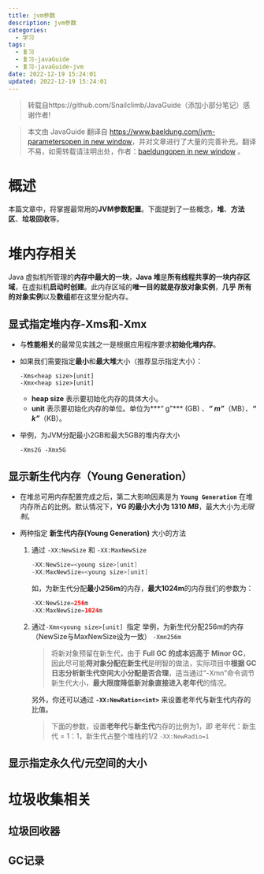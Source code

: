 ```yaml
---
title: jvm参数
description: jvm参数
categories:
  - 学习
tags:
  - 复习
  - 复习-javaGuide
  - 复习-javaGuide-jvm
date: 2022-12-19 15:24:01
updated: 2022-12-19 15:24:01
---
```


> 转载自https://github.com/Snailclimb/JavaGuide（添加小部分笔记）感谢作者!

> 本文由 JavaGuide 翻译自 [https://www.baeldung.com/jvm-parametersopen in new window](https://www.baeldung.com/jvm-parameters)，并对文章进行了大量的完善补充。翻译不易，如需转载请注明出处，作者：[baeldungopen in new window](https://www.baeldung.com/author/baeldung/) 。

# 概述

本篇文章中，将掌握最常用的**JVM参数配置**。下面提到了一些概念，**堆**、**方法区**、**垃圾回收**等。

# 堆内存相关

Java 虚拟机所管理的**内存中最大的一块**，**Java 堆**是**所有线程共享的一块内存区域**，在虚拟机**启动时创建**。此内存区域的**唯一目的就是存放对象实例**，**几乎** **所有的对象实例**以及**数组**都在这里分配内存。

## 显式指定堆内存-Xms和-Xmx

- 与**性能相关**的最常见实践之一是根据应用程序要求**初始化堆内存**。

- 如果我们需要指定**最小**和**最大堆**大小（推荐显示指定大小）：  

  ```shell
  -Xms<heap size>[unit] 
  -Xmx<heap size>[unit]
  ```

  - **heap size** 表示要初始化内存的具体大小。
  - **unit** 表示要初始化内存的单位。单位为***“ g”*** (GB) 、***“ m”***（MB）、***“ k”***（KB）。

- 举例，为JVM分配最小2GB和最大5GB的堆内存大小

  ```shell
  -Xms2G -Xmx5G
  ```

## 显示新生代内存（Young Generation）

- 在堆总可用内存配置完成之后，第二大影响因素是为 **`Young Generation`** 在堆内存所占的比例。默认情况下，**YG 的最小大小为 1310 *MB***，最大大小为*无限制*。

- 两种指定 **新生代内存(Young Generation)** 大小的方法  

  1. 通过 ```-XX:NewSize``` 和 ```-XX:MaxNewSize ```

     ```java
     -XX:NewSize=<young size>[unit] 
     -XX:MaxNewSize=<young size>[unit]
     ```

     如，为新生代分配**最小256m**的内存，**最大1024m**的内存我们的参数为：  

     ```java
     -XX:NewSize=256m
     -XX:MaxNewSize=1024m
     ```

  2. 通过`-Xmn<young size>[unit] `指定
     举例，为新生代分配256m的内存（NewSize与MaxNewSize设为一致）
     ```-Xmn256m ```

     > 将新对象预留在新生代，由于 **Full GC 的成本远高于 Minor GC**，因此尽可能**将对象分配在新生代**是明智的做法，实际项目中**根据 GC 日志分析新生代空间大小分配是否合理**，适当通过“-Xmn”命令调节新生代大小，**最大限度降低新对象直接进入老年代**的情况。

     另外，你还可以通过 **`-XX:NewRatio=<int>`** 来设置老年代与新生代内存的比值。

     > 下面的参数，设置**老年代**与**新生代**内存的比例为1，即 老年代：新生代 = 1：1，新生代占整个堆栈的1/2
     > ```-XX:NewRadio=1```

## 显示指定永久代/元空间的大小



# 垃圾收集相关

## 垃圾回收器

## GC记录